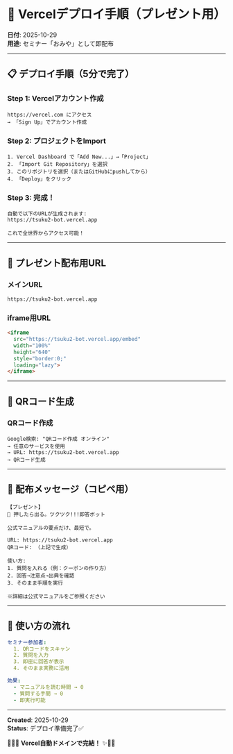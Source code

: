 # 🚀 Vercelデプロイ手順（プレゼント用）

**日付**: 2025-10-29  
**用途**: セミナー「おみや」として即配布

---

## 📋 デプロイ手順（5分で完了）

### Step 1: Vercelアカウント作成

```
https://vercel.com にアクセス
→ 「Sign Up」でアカウント作成
```

### Step 2: プロジェクトをImport

```
1. Vercel Dashboard で「Add New...」→「Project」
2. 「Import Git Repository」を選択
3. このリポジトリを選択（またはGitHubにpushしてから）
4. 「Deploy」をクリック
```

### Step 3: 完成！

```
自動で以下のURLが生成されます:
https://tsuku2-bot.vercel.app

これで全世界からアクセス可能！
```

---

## 🎁 プレゼント配布用URL

### メインURL

```
https://tsuku2-bot.vercel.app
```

### iframe用URL

```html
<iframe 
  src="https://tsuku2-bot.vercel.app/embed" 
  width="100%" 
  height="640" 
  style="border:0;"
  loading="lazy">
</iframe>
```

---

## 📱 QRコード生成

### QRコード作成

```
Google検索: "QRコード作成 オンライン"
→ 任意のサービスを使用
→ URL: https://tsuku2-bot.vercel.app
→ QRコード生成
```

---

## 💬 配布メッセージ（コピペ用）

```
【プレゼント】
📘 押したら出る。ツクツク!!!即答ボット

公式マニュアルの要点だけ、最短で。

URL: https://tsuku2-bot.vercel.app
QRコード: （上記で生成）

使い方:
1. 質問を入れる（例：クーポンの作り方）
2. 回答→注意点→出典を確認
3. そのまま手順を実行

※詳細は公式マニュアルをご参照ください
```

---

## 🎯 使い方の流れ

```yaml
セミナー参加者:
  1. QRコードをスキャン
  2. 質問を入力
  3. 即座に回答が表示
  4. そのまま実務に活用

効果:
  - マニュアルを読む時間 → 0
  - 質問する手間 → 0
  - 即実行可能
```

---

**Created**: 2025-10-29  
**Status**: デプロイ準備完了✅

🔱💎✨ **Vercel自動ドメインで完結！** ✨💎🔱

